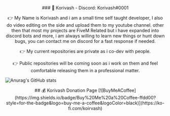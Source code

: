 <p align="center">
### 🥇 Korivash - Discord: Korivash#0001
<p align="center">
👉 My Name is Korivash and i am a small time self taught developer, I also do video editing on the side and upload them to my youtube channel.
other then that most my projects are FiveM Related but i have expanded into discord bots and more, i am always willing to learn new things or hunt down bugs, you can contact me on discord for a fast response if needed.
<p align="center">
👉 My current repositories are private as i co-dev with people.
<p align="center">
👉 Public repositories will be coming soon as i work on them and feel comfortable releasing them in a professional matter.

<p align="center">


![Anurag's GitHub stats](https://github-readme-stats.vercel.app/api?username=Korivash&theme=dark&show_icons=true)

<p align="center">
 ## 💰 Korivash Donation Page
  [![BuyMeACoffee](https://img.shields.io/badge/Buy%20Me%20a%20Coffee-ffdd00?style=for-the-badge&logo=buy-me-a-coffee&logoColor=black)](https://ko-fi.com/koirvash) 
</p>


<!--
**Korivash/Korivash** is a ✨ _special_ ✨ repository because its `README.md` (this file) appears on your GitHub profile.

Here are some ideas to get you started:

- 🔭 I’m currently working on ...
- 🌱 I’m currently learning ...
- 👯 I’m looking to collaborate on ...
- 🤔 I’m looking for help with ...
- 💬 Ask me about ...
- 📫 How to reach me: ...
- 😄 Pronouns: ...
- ⚡ Fun fact: ...
-->
